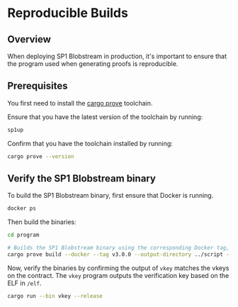 # Reproducible Builds

## Overview

When deploying SP1 Blobstream in production, it's important to ensure that the program used when generating proofs is reproducible.

## Prerequisites

You first need to install the [cargo prove](https://docs.succinct.xyz/docs/getting-started/install.html#option-1-prebuilt-binaries-recommended) toolchain.

Ensure that you have the latest version of the toolchain by running:

```bash
sp1up
```

Confirm that you have the toolchain installed by running:

```bash
cargo prove --version
```

## Verify the SP1 Blobstream binary

To build the SP1 Blobstream binary, first ensure that Docker is running.

```bash
docker ps
```

Then build the binaries:

```bash
cd program

# Builds the SP1 Blobstream binary using the corresponding Docker tag, output directory and ELF name.
cargo prove build --docker --tag v3.0.0 --output-directory ../script --elf-name blobstream-elf
```

Now, verify the binaries by confirming the output of `vkey` matches the vkeys on the contract. The `vkey` program outputs the verification key
based on the ELF in `/elf`.

```bash
cargo run --bin vkey --release
```
